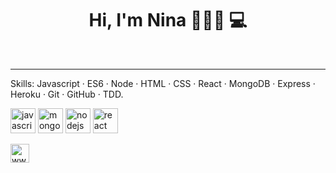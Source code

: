 
<h1 align="center">Hi, I'm Nina 👩🏻‍🦰 💻</h1>


<br/><hr>



Skills:
Javascript · ES6 · Node · HTML · CSS · React · MongoDB · Express · Heroku · Git · GitHub · TDD.

<p align="left">
 
<img src="https://rawcdn.githack.com/devicons/devicon/9c6bfdb9783cdfe1018666ed76adcfd3eab6fad6/icons/javascript/javascript-original.svg" alt="javascript" width="40" height="40"/> 
 <img src="https://rawcdn.githack.com/devicons/devicon/9c6bfdb9783cdfe1018666ed76adcfd3eab6fad6/icons/mongodb/mongodb-original-wordmark.svg" alt="mongodb" width="40" height="40"/> 
<img src="https://rawcdn.githack.com/devicons/devicon/9c6bfdb9783cdfe1018666ed76adcfd3eab6fad6/icons/nodejs/nodejs-original-wordmark.svg" alt="nodejs" width="40" height="40"/> 
<img src="https://rawcdn.githack.com/devicons/devicon/9c6bfdb9783cdfe1018666ed76adcfd3eab6fad6/icons/react/react-original-wordmark.svg" alt="react" width="40" height="40"/> 

<p align="center">

<a href="www.linkedin.com/in/ninabaldorousseau" target="blank"><img align="center" src="https://cdn.jsdelivr.net/npm/simple-icons@3.0.1/icons/linkedin.svg" alt="www.linkedin.com/in/ninabaldorousseau" height="30" width="30"/></a>

